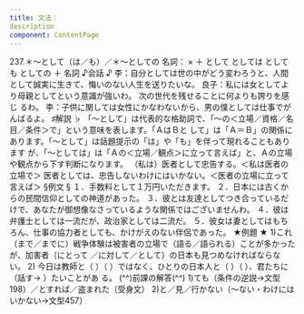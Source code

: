 ```yaml
---
title: 文法：
description
component: ContentPage
---
```



237.＊～として（は／も）／＊～としての
名詞： × ＋ として としては としても
としての ＋ 名詞
♪会話 ♪
李：自分としては世の中がどう変わろうと、人間として誠実に生きて、悔いのない人生を送りたいな。
良子：私には女としてより母親としてという意識が強いわ。 次の世代を残せることに何よりも誇りを感じ るわ。
李：子供に関しては女性にかなわないから、男の僕としては仕事でがんばるよ。
♯解説 ♭
「～として」は代表的な格助詞で、「～の＜立場／資格／名目／条件＞で」という意味を表します。「ＡはＢと
して」は「Ａ＝Ｂ」の関係にあります。「～として」は話題提示の「は」や「も」を伴って現れることもあります が、「～としては」は「Ａの＜立場／観点＞に立って言えば」と、Ａの立場や観点から下す判断になります。
（私は）医者として忠告する。＜私は医者の立場で＞ 医者としては、忠告しないわけにはいかない。＜医者の立場に立って言えば＞
§例文 §
１．手数料として１万円いただきます。
２．日本には古くからの民間信仰としての神道があった。
３．彼とは友達としてつき合っているだけで、あなたが御想像なさっているような関係ではございませんわ。
４．彼は弁護士としては一流だが、政治家としては二流だ。
５．彼女は妻としてはもちろん、仕事の協力者としても、かけがえのない伴侶であった。
★例題 ★
1)これ（まで／までに）戦争体験は被害者の立場で（語る／語られる）ことが多かったが、加害者（にとって
／に対して／として）の日本も見つめなければならない。
2) 今日は教師と（ ）（ ）ではなく、ひとりの日本人と（ ）（ ）、君たちに（話す→ ）たいことがあ る。
(^^)前課の解答(^^)
1)ても（条件の逆説→文型198）／とすれば／盗まれた（受身文）
2)と／見／行かない（～ない・わけにはいかない→文型457）
